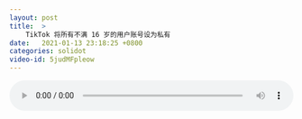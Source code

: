 ```yaml
---
layout: post
title:  >
    TikTok 将所有不满 16 岁的用户账号设为私有
date:   2021-01-13 23:18:25 +0800
categories: solidot
video-id: 5judMFpleow
---
```


<audio src="/assets/924637de835e7ca79272bc17cd76afab.mp3" style="width: 100%;" controls></audio>

